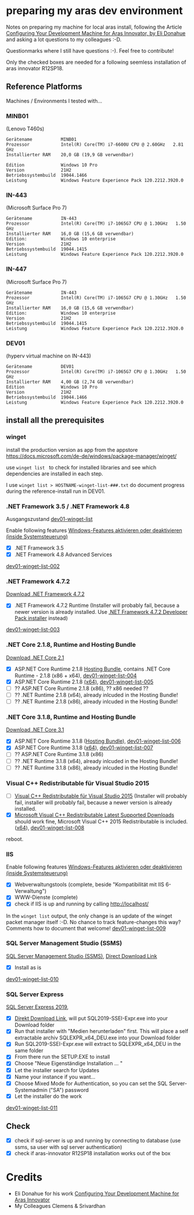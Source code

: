 # preparing my aras dev environment

Notes on preparing my machine for local aras install, following the Article [Configuring Your Development Machine for Aras Innovator, by Eli Donahue](https://community.aras.com/b/english/posts/configuring-your-development-machine-for-aras-innovator) and asking a lot questions to my colleagues :-D.

Questionmarks where I still have questions :-). Feel free to contribute!

Only the checked boxes are needed for a following seemless installation of aras innovator R12SP18.

## Reference Platforms 
Machines / Environments I tested with...

### MINB01 
(Lenovo T460s)
```
Gerätename           MINB01
Prozessor            Intel(R) Core(TM) i7-6600U CPU @ 2.60GHz   2.81 GHz
Installierter RAM    20,0 GB (19,9 GB verwendbar)

Edition              Windows 10 Pro
Version              21H2
Betriebssystembuild  19044.1466
Leistung             Windows Feature Experience Pack 120.2212.3920.0
```

### IN-443 
(Microsoft Surface Pro 7)
```
Gerätename           IN-443
Prozessor            Intel(R) Core(TM) i7-1065G7 CPU @ 1.30GHz   1.50 GHz
Installierter RAM    16,0 GB (15,6 GB verwendbar)
Edition:             Windows 10 enterprise
Version              21H2
Betriebssystembuild  19044.1415
Leistung             Windows Feature Experience Pack 120.2212.3920.0
```

### IN-447
(Microsoft Surface Pro 7)
```
Gerätename           IN-443
Prozessor            Intel(R) Core(TM) i7-1065G7 CPU @ 1.30GHz   1.50 GHz
Installierter RAM    16,0 GB (15,6 GB verwendbar)
Edition:             Windows 10 enterprise
Version              21H2
Betriebssystembuild  19044.1415
Leistung             Windows Feature Experience Pack 120.2212.3920.0
```

### DEV01 
(hyperv virtual machine on IN-443)
```
Gerätename           DEV01
Prozessor            Intel(R) Core(TM) i7-1065G7 CPU @ 1.30GHz   1.50 GHz
Installierter RAM    4,00 GB (2,74 GB verwendbar)
Edition              Windows 10 Pro
Version              21H2
Betriebssystembuild  19044.1466
Leistung             Windows Feature Experience Pack 120.2212.3920.0
```

## install all the prerequisites

### winget
install the production version as app from the appstore
https://docs.microsoft.com/de-de/windows/package-manager/winget/

use `winget list ` to check for installed libraries and see which dependencies are installed in each step. 

I use `winget list > HOSTNAME-winget-list-###.txt` do document progress during the reference-install run in DEV01.

### .NET Framework 3.5 / .NET Framework 4.8
Ausgangszustand [dev01-winget-list](dev01-winget-list-001.txt)

Enable following features [Windows-Features aktivieren oder deaktivieren (inside Systemsteuerung)](windows-features-dotnet.png)
- [x] .NET Framework 3.5
- [x] .NET Framework 4.8 Advanced Services

[dev01-winget-list-002](dev01-winget-list-002.txt)

### .NET Framework 4.7.2
[Download .NET Framework 4.7.2](https://dotnet.microsoft.com/en-us/download/dotnet-framework/net472)
- [x] .NET Framework 4.7.2 Runtime (Installer will probably fail, because a newer version is already installed. Use [.NET Framework 4.7.2 Developer Pack installer](https://dotnet.microsoft.com/en-us/download/dotnet-framework/thank-you/net472-developer-pack-offline-installer) instead)

[dev01-winget-list-003](dev01-winget-list-003.txt)


### .NET Core 2.1.8, Runtime and Hosting Bundle
[Download .NET Core 2.1](https://dotnet.microsoft.com/en-us/download/dotnet/2.1)
- [x] ASP.NET Core Runtime 2.1.8 [Hosting Bundle](https://dotnet.microsoft.com/en-us/download/dotnet/thank-you/runtime-aspnetcore-2.1.8-windows-hosting-bundle-installer),  contains .NET Core Runtime - 2.1.8 (x86 + x64), [dev01-winget-list-004](dev01-winget-list-004.txt)
- [x] ASP.NET Core Runtime 2.1.8 [(x64)](https://dotnet.microsoft.com/en-us/download/dotnet/thank-you/runtime-aspnetcore-2.1.8-windows-x64-installer), [dev01-winget-list-005](dev01-winget-list-005.txt)
- [ ] ?? ASP.NET Core Runtime 2.1.8 (x86), ?? x86 needed ??
- [ ] ?? .NET Runtime 2.1.8 (x64), already inlcuded in the Hosting Bundle!
- [ ] ?? .NET Runtime 2.1.8 (x86), already inlcuded in the Hosting Bundle!

### .NET Core 3.1.8, Runtime and Hosting Bundle
[Download .NET Core 3.1](https://dotnet.microsoft.com/en-us/download/dotnet/3.1)
- [x] ASP.NET Core Runtime 3.1.8 ([Hosting Bundle](https://dotnet.microsoft.com/en-us/download/dotnet/thank-you/runtime-aspnetcore-3.1.8-windows-hosting-bundle-installer)),  [dev01-winget-list-006](dev01-winget-list-006.txt)
- [x] ASP.NET Core Runtime 3.1.8 ([x64](https://dotnet.microsoft.com/en-us/download/dotnet/thank-you/runtime-aspnetcore-3.1.8-windows-x64-installer)), [dev01-winget-list-007](dev01-winget-list-007.txt)
- [ ] ?? ASP.NET Core Runtime 3.1.8 (x86)
- [ ] ?? .NET Runtime 3.1.8 (x64), already inlcuded in the Hosting Bundle!
- [ ] ?? .NET Runtime 3.1.8 (x86), already inlcuded in the Hosting Bundle!

### Visual C++ Redistributable für Visual Studio 2015 
- [ ] [Visual C++ Redistributable für Visual Studio 2015](https://www.microsoft.com/de-de/download/confirmation.aspx?id=48145) (Installer will probably fail, installer will probably fail, because a newer version is already installed.
- [x] [Microsoft Visual C++ Redistributable Latest Supported Downloads](https://docs.microsoft.com/en-us/cpp/windows/latest-supported-vc-redist) should work fine, Microsoft Visual C++ 2015 Redistributable is included. ([x64](https://aka.ms/vs/17/release/vc_redist.x64.exe)), [dev01-winget-list-008](dev01-winget-list-008.txt)

reboot.

### IIS
Enable following features [Windows-Features aktivieren oder deaktivieren (inside Systemsteuerung)](windows-features-iis.png)
- [x] Webverwaltungstools (complete, beside "Kompatibilität mit IIS 6-Verwaltung")
- [x] WWW-Dienste (complete) 
- [x] check if IIS is up and running by calling [http://localhost/](http://localhost/)

In the `winget list` output, the only change is an update of the winget packet manager itself :-D. No chance to track feature-changes this way? Comments how to document that welcome! [dev01-winget-list-009](dev01-winget-list-009.txt)

### SQL Server Management Studio (SSMS)
[SQL Server Management Studio (SSMS)](https://docs.microsoft.com/de-de/sql/ssms/sql-server-management-studio-ssms?view=sql-server-ver15), [Direct Download Link](https://aka.ms/ssmsfullsetup)
- [x] Install as is
 
 [dev01-winget-list-010](dev01-winget-list-010.txt)
 
### SQL Server Express
[SQL Server Express 2019](https://www.microsoft.com/de-de/sql-server/sql-server-downloads), 
- [x] [Direkt Download Link](https://go.microsoft.com/fwlink/?linkid=866658), will put SQL2019-SSEI-Expr.exe into your Download folder
- [x] Run that installer with "Medien herunterladen" first. This will place a self extractable archiv SQLEXPR_x64_DEU.exe into your Download folder
- [x] Run SQL2019-SSEI-Expr.exe will extract to SQLEXPR_x64_DEU in the same folder
- [x] From there run the SETUP.EXE to install
- [x] Choose "Neue Eigenständige Installation ... "
- [x] Let the installer search for Updates
- [x] Name your instance if you want...
- [x] Choose Mixed Mode for Authentication, so you can set the SQL Server-Systemadmin ("SA") password
- [x] Let the installer do the work

 [dev01-winget-list-011](dev01-winget-list-011.txt)

## Check
- [x] check if sql-server is up and running by connecting to database (use ssms, sa user with sql server authentication)
- [x] check if aras-innovator R12SP18 installation works out of the box

# Credits
- Eli Donahue for his work [Configuring Your Development Machine for Aras Innovator](https://community.aras.com/b/english/posts/configuring-your-development-machine-for-aras-innovator)
- My Colleagues Clemens & Srivardhan
